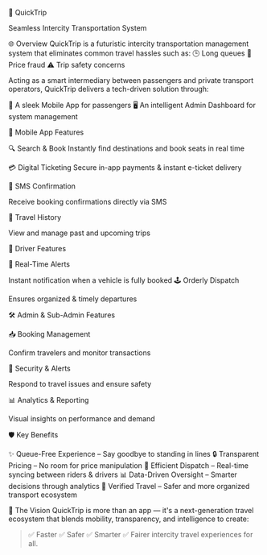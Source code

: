  🚀 QuickTrip

Seamless Intercity Transportation System

🌐 Overview
QuickTrip is a futuristic intercity transportation management system that eliminates common travel hassles such as:
 🕒 Long queues
 💸 Price fraud
 ⚠️ Trip safety concerns

Acting as a smart intermediary between passengers and private transport operators, QuickTrip delivers a tech-driven solution through:

 📱 A sleek Mobile App for passengers
 🖥️ An intelligent Admin Dashboard for system management

  📱 Mobile App Features

🔍 Search & Book
Instantly find destinations and book seats in real time

💳 Digital Ticketing
 Secure in-app payments & instant e-ticket delivery

📨 SMS Confirmation

 Receive booking confirmations directly via SMS

🧾 Travel History

 View and manage past and upcoming trips

🚗 Driver Features

📡 Real-Time Alerts

Instant notification when a vehicle is fully booked
🕹️ Orderly Dispatch

 Ensures organized & timely departures

  🛠️ Admin & Sub-Admin Features

📥 Booking Management

 Confirm travelers and monitor transactions

🛑 Security & Alerts

 Respond to travel issues and ensure safety

📊 Analytics & Reporting

 Visual insights on performance and demand



 🛡️ Key Benefits

✨ Queue-Free Experience – Say goodbye to standing in lines
🔒 Transparent Pricing – No room for price manipulation
🚀 Efficient Dispatch – Real-time syncing between riders & drivers
📊 Data-Driven Oversight – Smarter decisions through analytics
🛂 Verified Travel – Safer and more organized transport ecosystem



 🔮 The Vision
QuickTrip is more than an app — it's a next-generation travel ecosystem that blends mobility, transparency, and intelligence to create:
> ✅ Faster
> ✅ Safer
> ✅ Smarter
> ✅ Fairer
intercity travel experiences for all.



